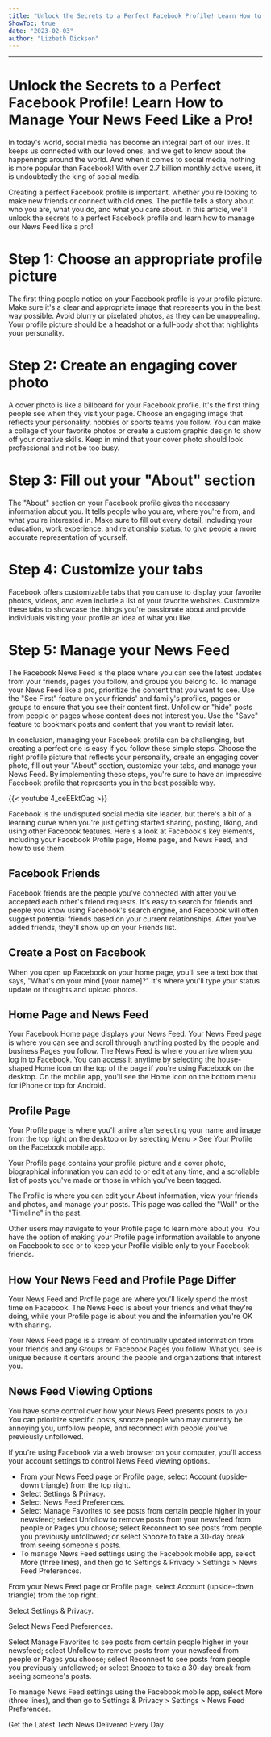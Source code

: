 ```yaml
---
title: "Unlock the Secrets to a Perfect Facebook Profile! Learn How to Manage Your News Feed Like a Pro!"
ShowToc: true 
date: "2023-02-03"
author: "Lizbeth Dickson"
---
```

*****
# Unlock the Secrets to a Perfect Facebook Profile! Learn How to Manage Your News Feed Like a Pro!

In today's world, social media has become an integral part of our lives. It keeps us connected with our loved ones, and we get to know about the happenings around the world. And when it comes to social media, nothing is more popular than Facebook! With over 2.7 billion monthly active users, it is undoubtedly the king of social media.

Creating a perfect Facebook profile is important, whether you're looking to make new friends or connect with old ones. The profile tells a story about who you are, what you do, and what you care about. In this article, we'll unlock the secrets to a perfect Facebook profile and learn how to manage our News Feed like a pro!

# Step 1: Choose an appropriate profile picture

The first thing people notice on your Facebook profile is your profile picture. Make sure it's a clear and appropriate image that represents you in the best way possible. Avoid blurry or pixelated photos, as they can be unappealing. Your profile picture should be a headshot or a full-body shot that highlights your personality.

# Step 2: Create an engaging cover photo

A cover photo is like a billboard for your Facebook profile. It's the first thing people see when they visit your page. Choose an engaging image that reflects your personality, hobbies or sports teams you follow. You can make a collage of your favorite photos or create a custom graphic design to show off your creative skills. Keep in mind that your cover photo should look professional and not be too busy.

# Step 3: Fill out your "About" section

The "About" section on your Facebook profile gives the necessary information about you. It tells people who you are, where you're from, and what you're interested in. Make sure to fill out every detail, including your education, work experience, and relationship status, to give people a more accurate representation of yourself.

# Step 4: Customize your tabs

Facebook offers customizable tabs that you can use to display your favorite photos, videos, and even include a list of your favorite websites. Customize these tabs to showcase the things you're passionate about and provide individuals visiting your profile an idea of what you like.

# Step 5: Manage your News Feed

The Facebook News Feed is the place where you can see the latest updates from your friends, pages you follow, and groups you belong to. To manage your News Feed like a pro, prioritize the content that you want to see. Use the "See First" feature on your friends' and family's profiles, pages or groups to ensure that you see their content first. Unfollow or "hide" posts from people or pages whose content does not interest you. Use the "Save" feature to bookmark posts and content that you want to revisit later.

In conclusion, managing your Facebook profile can be challenging, but creating a perfect one is easy if you follow these simple steps. Choose the right profile picture that reflects your personality, create an engaging cover photo, fill out your "About" section, customize your tabs, and manage your News Feed. By implementing these steps, you're sure to have an impressive Facebook profile that represents you in the best possible way.

{{< youtube 4_ceEEktQag >}} 




Facebook is the undisputed social media site leader, but there's a bit of a learning curve when you're just getting started sharing, posting, liking, and using other Facebook features. Here's a look at Facebook's key elements, including your Facebook Profile page, Home page, and News Feed, and how to use them.

 
##   Facebook Friends  
 

Facebook friends are the people you've connected with after you've accepted each other's friend requests. It's easy to search for friends and people you know using Facebook's search engine, and Facebook will often suggest potential friends based on your current relationships. After you've added friends, they'll show up on your Friends list.

 
##   Create a Post on Facebook  
 

When you open up Facebook on your home page, you'll see a text box that says, "What's on your mind [your name]?" It's where you'll type your status update or thoughts and upload photos.

 
##   Home Page and News Feed  
 

Your Facebook Home page displays your News Feed. Your News Feed page is where you can see and scroll through anything posted by the people and business Pages you follow. The News Feed is where you arrive when you log in to Facebook. You can access it anytime by selecting the house-shaped Home icon on the top of the page if you're using Facebook on the desktop. On the mobile app, you'll see the Home icon on the bottom menu for iPhone or top for Android.

 
##   Profile Page  
 

Your Profile page is where you'll arrive after selecting your name and image from the top right on the desktop or by selecting Menu > See Your Profile on the Facebook mobile app.

 

Your Profile page contains your profile picture and a cover photo, biographical information you can add to or edit at any time, and a scrollable list of posts you've made or those in which you've been tagged.

 

The Profile is where you can edit your About information, view your friends and photos, and manage your posts. This page was called the "Wall" or the "Timeline" in the past.

 

Other users may navigate to your Profile page to learn more about you. You have the option of making your Profile page information available to anyone on Facebook to see or to keep your Profile visible only to your Facebook friends.

 
##   How Your News Feed and Profile Page Differ  
 

Your News Feed and Profile page are where you'll likely spend the most time on Facebook. The News Feed is about your friends and what they're doing, while your Profile page is about you and the information you're OK with sharing.

 

Your News Feed page is a stream of continually updated information from your friends and any Groups or Facebook Pages you follow. What you see is unique because it centers around the people and organizations that interest you.

 
##   News Feed Viewing Options  
 

You have some control over how your News Feed presents posts to you. You can prioritize specific posts, snooze people who may currently be annoying you, unfollow people, and reconnect with people you've previously unfollowed.

 

If you're using Facebook via a web browser on your computer, you'll access your account settings to control News Feed viewing options.

 
- From your News Feed page or Profile page, select Account (upside-down triangle) from the top right.
 - Select Settings & Privacy.
 - Select News Feed Preferences.
 - Select Manage Favorites to see posts from certain people higher in your newsfeed; select Unfollow to remove posts from your newsfeed from people or Pages you choose; select Reconnect to see posts from people you previously unfollowed; or select Snooze to take a 30-day break from seeing someone's posts.
 - To manage News Feed settings using the Facebook mobile app, select More (three lines), and then go to Settings & Privacy > Settings > News Feed Preferences.

 

From your News Feed page or Profile page, select Account (upside-down triangle) from the top right.

 

Select Settings & Privacy.

 

Select News Feed Preferences.

 

Select Manage Favorites to see posts from certain people higher in your newsfeed; select Unfollow to remove posts from your newsfeed from people or Pages you choose; select Reconnect to see posts from people you previously unfollowed; or select Snooze to take a 30-day break from seeing someone's posts.

 
To manage News Feed settings using the Facebook mobile app, select More (three lines), and then go to Settings & Privacy > Settings > News Feed Preferences.
 

Get the Latest Tech News Delivered Every Day




